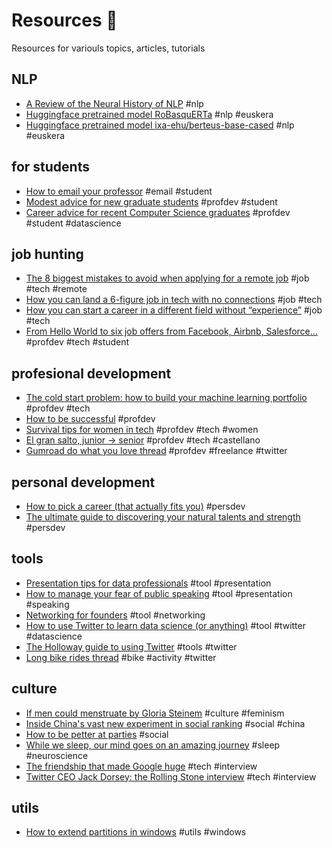 # Resources :rocket:

Resources for variouls topics, articles, tutorials

## NLP

* [A Review of the Neural History of NLP](https://ruder.io/a-review-of-the-recent-history-of-nlp/) #nlp
* [Huggingface pretrained model RoBasquERTa](https://huggingface.co/mrm8488/RoBasquERTa) #nlp #euskera
* [Huggingface pretrained model ixa-ehu/berteus-base-cased](https://huggingface.co/ixa-ehu/berteus-base-cased) #nlp #euskera

## for students

* [How to email your professor](https://medium.com/@lportwoodstacer/how-to-email-your-professor-without-being-annoying-af-cf64ae0e4087) #email #student
* [Modest advice for new graduate students](https://medium.com/@dorsaamir/modest-advice-for-new-graduate-students-b0be6b8dbc22) #profdev #student
* [Career advice for recent Computer Science graduates](https://huyenchip.com/2018/10/08/career-advice-recent-cs-graduates.html) #profdev #student #datascience

## job hunting

* [The 8 biggest mistakes to avoid when applying for a remote job](https://doist.com/blog/remote-job-application-advice/) #job #tech #remote
* [How you can land a 6-figure job in tech with no connections](https://www.freecodecamp.org/news/how-you-can-land-a-6-figure-job-in-tech-with-no-connections-6eed0de26ea4/) #job #tech
* [How you can start a career in a different field without “experience”](https://www.freecodecamp.org/news/how-you-start-a-career-in-a-different-field-without-experience-tips-that-got-me-job-offers-from-7425f590f3eb/) #job #tech
* [From Hello World to six job offers from Facebook, Airbnb, Salesforce…](https://www.sihui.io/from-hello-world-to-facebook-airbnb-salesforce/) #profdev #tech #student

## profesional development

* [The cold start problem: how to build your machine learning portfolio](https://towardsdatascience.com/the-cold-start-problem-how-to-build-your-machine-learning-portfolio-6718b4ae83e9) #profdev #tech
* [How to be successful](https://blog.samaltman.com/how-to-be-successful) #profdev
* [Survival tips for women in tech](https://patricia.no/2018/09/06/survival_tips_for_women_in_tech.html) #profdev #tech #women
* [El gran salto, junior -> senior](https://medium.com/@flopezluis/el-gran-salto-17839495f963) #profdev #tech #castellano
* [Gumroad do what you love thread](https://twitter.com/gumroad/status/1235273897349505024) #profdev #freelance #twitter

## personal development

* [How to pick a career (that actually fits you)](https://getpocket.com/explore/item/how-to-pick-a-career-that-actually-fits-you) #persdev
* [The ultimate guide to discovering your natural talents and strength](http://ayotheauthor.com/strengths-talents/) #persdev

## tools

* [Presentation tips for data professionals](https://data36.com/presentation-tips-for-data-professionals/) #tool #presentation
* [How to manage your fear of public speaking](https://medium.com/better-humans/how-to-manage-your-fear-of-public-speaking-92964d531147) #tool #presentation #speaking
* [Networking for founders](https://stripe.com/en-de/atlas/guides/networking) #tool #networking
* [How to use Twitter to learn data science (or anything)](https://www.becomingadatascientist.com/2015/10/04/how-to-use-twitter-to-learn-data-science-or-anything/) #tool #twitter #datascience
* [The Holloway guide to using Twitter](https://www.holloway.com/g/using-twitter) #tools #twitter
* [Long bike rides thread](https://twitter.com/devonzuegel/status/1230947306330980352) #bike #activity #twitter

## culture

* [If men could menstruate by Gloria Steinem](https://ww3.haverford.edu/psychology/ddavis/p109g/steinem.menstruate.html) #culture #feminism
* [Inside China's vast new experiment in social ranking](https://www.wired.com/story/age-of-social-credit/) #social #china
* [How to be petter at parties](https://www.nytimes.com/guides/smarterliving/be-better-at-parties) #social
* [While we sleep, our mind goes on an amazing journey](https://ww.nationalgeographic.com/magazine/2018/08/science-of-sleep/) #sleep #neuroscience
* [The friendship that made Google huge](https://www.newyorker.com/magazine/2018/12/10/the-friendship-that-made-google-huge) #tech #interview
* [Twitter CEO Jack Dorsey: the Rolling Stone interview](https://getpocket.com/explore/item/twitter-ceo-jack-dorsey-the-rolling-stone-interview) #tech #interview

## utils

* [How to extend partitions in windows](https://www.partitionwizard.com/help/extend-partition.html) #utils #windows